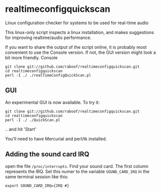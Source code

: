 realtimeconfigquickscan
=======================

Linux configuration checker for systems to be used for real-time audio

This linux-only script inspects a linux installation, and makes suggestions for improving realtime/audio performance.

If you want to share the output of the script online, it is probably most convenient to use the Console version. If not, the GUI version might look a bit more friendly.
Console

    git clone git://github.com/raboof/realtimeconfigquickscan.git
    cd realtimeconfigquickscan
    perl -I ./ ./realTimeConfigQuickScan.pl

GUI
---

An experimental GUI is now available. To try it:

    git clone git://github.com/raboof/realtimeconfigquickscan.git
    cd realtimeconfigquickscan
    perl -I ./ ./QuickScan.pl

.. and hit 'Start'

You'll need to have Mercurial and perl/tk installed. 

Adding the sound card IRQ
-------------------------

open the file `/proc/interrupts`. Find your sound card. The first column represents the IRQ. Set this numer to the variable `SOUND_CARD_IRQ` in the same terminal session like this:

    export SOUND_CARD_IRQ={IRQ #}
